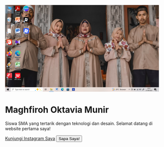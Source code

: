 <!DOCTYPE html>
<html>
<head>
        <title>Profil Saya - Maghfiroh</title>
        <link rel="stylesheet" href="style.css">
</head>
<body>
        <div class="kartu-profil">
        <img src= "https://github.com/matchaci0/portofolio_fraa0/blob/63abaff9b5dce1f52bcc771d012eb7acb2b37518/Screenshot%20(2).png" alt="fotoprofil">
        <h1>Maghfiroh Oktavia Munir</h1>
        <p>Siswa SMA yang tertarik dengan teknologi dan desain. Selamat datang di website pertama saya!</p>
        <a href="https://www.instagram.com/_whosfraa4/">Kunjungi Instagram Saya</a>
        <button id="sapaButton">Sapa Saya!</button>
    </div>
  <script src="script.js"></script>
  </body>
  </html>
